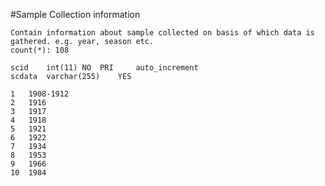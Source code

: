 #Sample Collection information
```
Contain information about sample collected on basis of which data is gathered. e.g. year, season etc.
count(*): 108
```
```
scid	int(11)	NO	PRI		auto_increment
scdata	varchar(255)	YES			
```
```
1	1908-1912
2	1916
3	1917
4	1918
5	1921
6	1922
7	1934
8	1953
9	1966
10	1984
```
